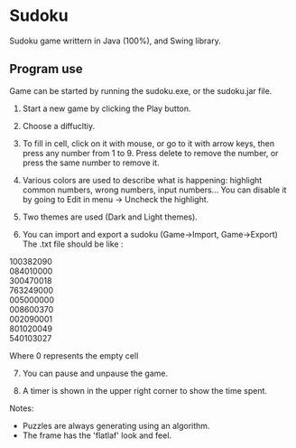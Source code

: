 # Sudoku
Sudoku game writtern in Java (100%), and Swing library.

## Program use
Game can be started by running the sudoku.exe, or the sudoku.jar file.

1. Start a new game by clicking the Play button.

2. Choose a diffucltiy.

3. To fill in cell, click on it with mouse, or go to it with arrow keys, then press any number from 1 to 9. Press delete to remove the number, or press the same number to remove it.

4. Various colors are used to describe what is happening: highlight common numbers, wrong numbers, input numbers... You can disable it by going to Edit in menu -> Uncheck the highlight.

5. Two themes are used (Dark and Light themes).

6. You can import and export a sudoku (Game->Import, Game->Export)
  The .txt file should be like :
  
  100382090 <br/>
  084010000 <br/>
  300470018 <br/>
  763249000 <br/>
  005000000 <br/>
  008600370 <br/>
  002090001 <br/>
  801020049 <br/>
  540103027 <br/>
  
  Where 0 represents the empty cell
  
  7. You can pause and unpause the game.
  
  8. A timer is shown in the upper right corner to show the time spent.
  
  Notes:
  - Puzzles are always generating using an algorithm.
  - The frame has the 'flatlaf' look and feel.
